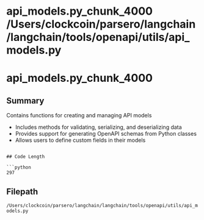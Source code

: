 # api_models.py_chunk_4000			/Users/clockcoin/parsero/langchain/langchain/tools/openapi/utils/api_models.py
# api_models.py_chunk_4000

## Summary

Contains functions for creating and managing API models
 - Includes methods for validating, serializing, and deserializing data
 - Provides support for generating OpenAPI schemas from Python classes 
 - Allows users to define custom fields in their models 
```

## Code Length

```python
297
```

## Filepath

```/Users/clockcoin/parsero/langchain/langchain/tools/openapi/utils/api_models.py```

